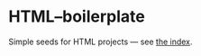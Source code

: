 
HTML–boilerplate
================

Simple seeds for HTML projects — see [the index](http://tripu.github.io/html-boilerplate).

